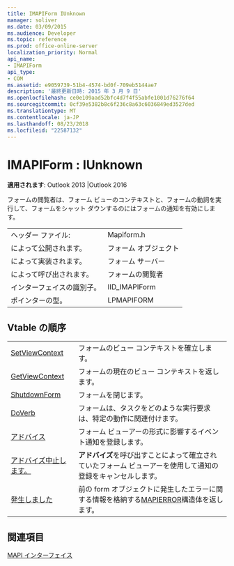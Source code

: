 ```yaml
---
title: IMAPIForm IUnknown
manager: soliver
ms.date: 03/09/2015
ms.audience: Developer
ms.topic: reference
ms.prod: office-online-server
localization_priority: Normal
api_name:
- IMAPIForm
api_type:
- COM
ms.assetid: e9059739-51b4-4574-bd0f-709eb5144ae7
description: '最終更新日時: 2015 年 3 月 9 日'
ms.openlocfilehash: ce0e109aad52bfc4d7f4f55abfe1001d76276f64
ms.sourcegitcommit: 0cf39e5382b8c6f236c8a63c6036849ed3527ded
ms.translationtype: MT
ms.contentlocale: ja-JP
ms.lasthandoff: 08/23/2018
ms.locfileid: "22587132"
---
```

# <a name="imapiform--iunknown"></a>IMAPIForm : IUnknown

  
  
**適用されます**: Outlook 2013 |Outlook 2016 
  
フォームの閲覧者は、フォーム ビューのコンテキストと、フォームの動詞を実行して、フォームをシャット ダウンするのにはフォームの通知を有効にします。
  
|||
|:-----|:-----|
|ヘッダー ファイル:  <br/> |Mapiform.h  <br/> |
|によって公開されます。  <br/> |フォーム オブジェクト  <br/> |
|によって実装されます。  <br/> |フォーム サーバー  <br/> |
|によって呼び出されます。  <br/> |フォームの閲覧者  <br/> |
|インターフェイスの識別子。  <br/> |IID_IMAPIForm  <br/> |
|ポインターの型。  <br/> |LPMAPIFORM  <br/> |
   
## <a name="vtable-order"></a>Vtable の順序

|||
|:-----|:-----|
|[SetViewContext](imapiform-setviewcontext.md) <br/> |フォームのビュー コンテキストを確立します。  <br/> |
|[GetViewContext](imapiform-getviewcontext.md) <br/> |フォームの現在のビュー コンテキストを返します。  <br/> |
|[ShutdownForm](imapiform-shutdownform.md) <br/> |フォームを閉じます。  <br/> |
|[DoVerb](imapiform-doverb.md) <br/> |フォームは、タスクをどのような実行要求は、特定の動作に関連付けます。  <br/> |
|[アドバイス](imapiform-advise.md) <br/> |フォーム ビューアーの形式に影響するイベント通知を登録します。  <br/> |
|[アドバイズ中止します。](imapiform-unadvise.md) <br/> |**アドバイズ**を呼び出すことによって確立されていたフォーム ビューアーを使用して通知の登録をキャンセルします。  <br/> |
|[発生しました](imapiform-getlasterror.md) <br/> |前の form オブジェクトに発生したエラーに関する情報を格納する[MAPIERROR](mapierror.md)構造体を返します。  <br/> |
   
## <a name="see-also"></a>関連項目



[MAPI インターフェイス](mapi-interfaces.md)

